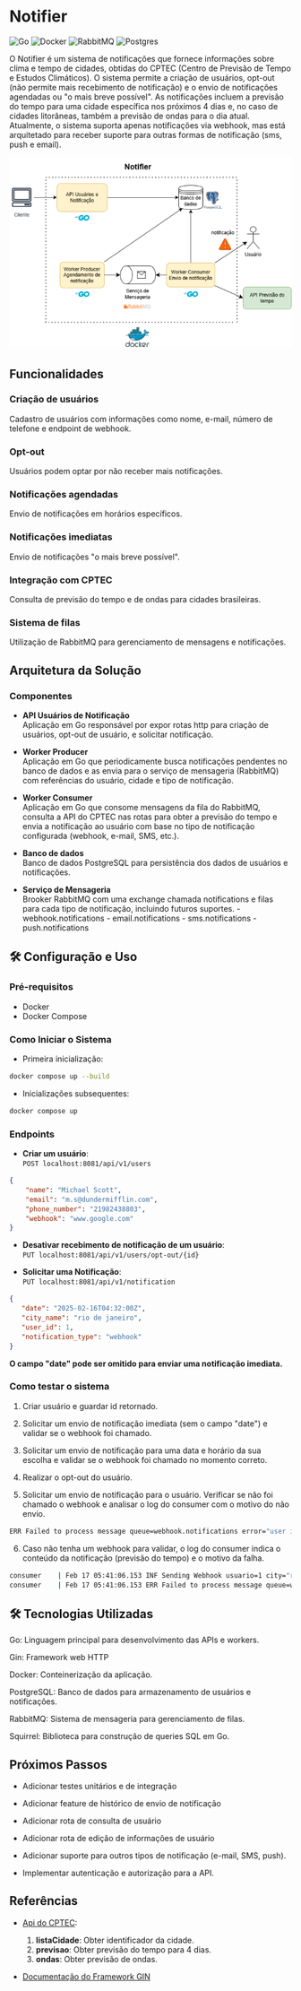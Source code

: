 # Notifier

![Go](https://img.shields.io/badge/go-%2300ADD8.svg?style=for-the-badge&logo=go&logoColor=white)
![Docker](https://img.shields.io/badge/docker-%230db7ed.svg?style=for-the-badge&logo=docker&logoColor=white)
![RabbitMQ](https://img.shields.io/badge/Rabbitmq-FF6600?style=for-the-badge&logo=rabbitmq&logoColor=white)
![Postgres](https://img.shields.io/badge/postgres-%23316192.svg?style=for-the-badge&logo=postgresql&logoColor=white)

O Notifier é um sistema de notificações que fornece informações sobre clima e tempo de cidades, obtidas do CPTEC (Centro de Previsão de Tempo e Estudos Climáticos).
O sistema permite a criação de usuários, opt-out (não permite mais recebimento de notificação) e o envio de notificações agendadas ou "o mais breve possível".
As notificações incluem a previsão do tempo para uma cidade específica nos próximos 4 dias e, no caso de cidades litorâneas, também a previsão de ondas para o dia atual.
Atualmente, o sistema suporta apenas notificações via webhook, mas está arquitetado para receber suporte para outras formas de notificação (sms, push e email).

![img.png](arquitetura_sistema.png)

## Funcionalidades

### Criação de usuários

Cadastro de usuários com informações como nome, e-mail,
número de telefone e endpoint de webhook.

### Opt-out

Usuários podem optar por não receber mais notificações.

### Notificações agendadas

Envio de notificações em horários específicos.

### Notificações imediatas

Envio de notificações "o mais breve possível".

### Integração com CPTEC

Consulta de previsão do tempo e de ondas para cidades brasileiras.

### Sistema de filas

Utilização de RabbitMQ para gerenciamento de mensagens e notificações.

## Arquitetura da Solução

### Componentes

- **API Usuários de Notificação**\
Aplicação em Go responsável por expor rotas http para criação de usuários,
opt-out de usuário, e solicitar notificação.

- **Worker Producer**\
Aplicação em Go que periodicamente busca notificações pendentes no banco de dados
e as envia para o serviço de mensageria (RabbitMQ) com referências do usuário,
cidade e tipo de notificação.

- **Worker Consumer**\
Aplicação em Go que consome mensagens da fila do RabbitMQ,
consulta a API do CPTEC nas rotas para obter a previsão do tempo e envia a notificação
ao usuário com base no tipo de notificação configurada (webhook, e-mail, SMS, etc.).

- **Banco de dados**\
Banco de dados PostgreSQL para persistência dos dados de usuários e notificações.

- **Serviço de Mensageria**\
Brooker RabbitMQ com uma exchange chamada notifications e filas para cada tipo
de notificação, incluindo futuros suportes.
      - webhook.notifications
      - email.notifications
      - sms.notifications
      - push.notifications

## 🛠️ Configuração e Uso

### Pré-requisitos

- Docker
- Docker Compose

### Como Iniciar o Sistema

- Primeira inicialização:

```bash
docker compose up --build
```

- Inicializações subsequentes:

```bash
docker compose up
```

### Endpoints

- **Criar um usuário**:\
`POST localhost:8081/api/v1/users`

```json
{
    "name": "Michael Scott",
    "email": "m.s@dundermifflin.com",
    "phone_number": "21982438803",
    "webhook": "www.google.com"
}
```

- **Desativar recebimento de notificação de um usuário**:\
`PUT localhost:8081/api/v1/users/opt-out/{id}`

- **Solicitar uma Notificação**:\
`PUT localhost:8081/api/v1/notification`

```json
{
   "date": "2025-02-16T04:32:00Z",
   "city_name": "rio de janeiro",
   "user_id": 1,
   "notification_type": "webhook"
}
```
**O campo "date" pode ser omitido para enviar uma notificação imediata.**

### Como testar o sistema

1. Criar usuário e guardar id retornado.

2. Solicitar um envio de notificação imediata (sem o campo "date") e validar se o webhook foi chamado.

3. Solicitar um envio de notificação para uma data e horário da sua escolha e validar se o webhook foi chamado no momento correto.

4. Realizar o opt-out do usuário.

5. Solicitar um envio de notificação para o usuário. Verificar se não foi chamado o webhook e analisar o log do consumer com o motivo do não envio.
```bash
ERR Failed to process message queue=webhook.notifications error="user is not accepting notifications"
```

6. Caso não tenha um webhook para validar, o log do consumer indica o conteúdo da notificação (previsão do tempo) e o motivo da falha.
```bash
consumer    | Feb 17 05:41:06.153 INF Sending Webhook usuario=1 city="rio de janeiro" content="{"previsão_do_tempo":{"nome":"Rio de Janeiro","uf":"RJ","atualizacao":"2025-02-16","previsao":[{"dia":"2025-02-17","tempo":"pn","maxima":37,"minima":26,"iuv":0},{"dia":"2025-02-18","tempo":"pn","maxima":38,"minima":27,"iuv":0},{"dia":"2025-02-19","tempo":"pn","maxima":33,"minima":25,"iuv":0},{"dia":"2025-02-20","tempo":"pn","maxima":34,"minima":24,"iuv":0}]},"ondas_do_dia":{"nome":"Rio de Janeiro","uf":"RJ","atualizacao":"16-02-2025","manha":{"dia":"16-02-2025 12h Z","agitacao":"Fraco","altura":"1.4","direcao":"E","vento":"6.1","vento_dir":"ENE"},"tarde":{"dia":"16-02-2025 18h Z","agitacao":"Fraco","altura":"1.5","direcao":"ESE","vento":"8.7","vento_dir":"E"},"noite":{"dia":"16-02-2025 21h Z","agitacao":"Fraco","altura":"1.5","direcao":"ESE","vento":"8.9","vento_dir":"ENE"}}}"
consumer    | Feb 17 05:41:06.153 ERR Failed to process message queue=webhook.notifications error="could not request the webhook"
```

## 🛠️ Tecnologias Utilizadas

Go: Linguagem principal para desenvolvimento das APIs e workers.

Gin: Framework web HTTP

Docker: Conteinerização da aplicação.

PostgreSQL: Banco de dados para armazenamento de usuários e notificações.

RabbitMQ: Sistema de mensageria para gerenciamento de filas.

Squirrel: Biblioteca para construção de queries SQL em Go.

## Próximos Passos

- Adicionar testes unitários e de integração

- Adicionar feature de histórico de envio de notificação

- Adicionar rota de consulta de usuário

- Adicionar rota de edição de informações de usuário

- Adicionar suporte para outros tipos de notificação (e-mail, SMS, push).

- Implementar autenticação e autorização para a API.

## Referências

- [Api do CPTEC](http://servicos.cptec.inpe.br/XML/):
   1. **listaCidade**: Obter identificador da cidade.
   1. **previsao**: Obter previsão do tempo para 4 dias.
   1. **ondas**: Obter previsão de ondas.

- [Documentação do Framework GIN](https://gin-gonic.com/)
